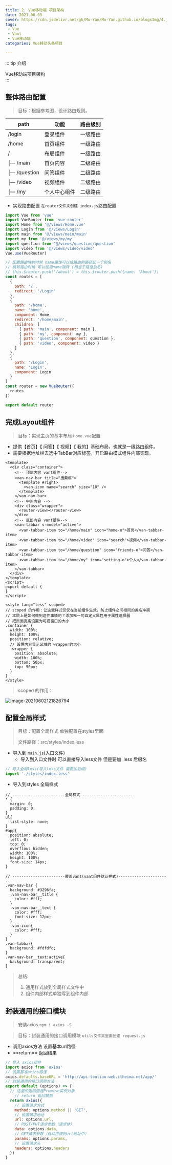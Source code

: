 ```yaml
---
title: 2. Vue移动端 项目架构
date: 2021-06-03
cover: https://cdn.jsdelivr.net/gh/Mu-Yan/Mu-Yan.github.io/blogsImg/4.jpg
tags:
 - Vue
 - Vant
 - Vue移动端
categories: Vue移动头条项目

---
```


::: tip 介绍

Vue移动端项目架构<br>
:::

<!-- more -->

## 整体路由配置

> 目标：根据参考图，设计路由规则。

| path         | 功能         | 路由级别 |
| ------------ | ------------ | -------- |
| /login       | 登录组件     | 一级路由 |
| /home        | 首页组件     | 一级路由 |
| /            | 布局组件     | 一级路由 |
| ├─ /main     | 首页内容     | 二级路由 |
| ├─ /question | 问答组件     | 二级路由 |
| ├─ /video    | 视频组件     | 二级路由 |
| ├─ /my       | 个人中心组件 | 二级路由 |

- 实现路由配置 `在router文件夹创建 index.js`路由配置

```js
import Vue from 'vue'
import VueRouter from 'vue-router'
import Home from '@/views/Home.vue'
import Login from '@/views/Login'
import main from '@/views/main/main'
import my from '@/views/my/my'
import question from '@/views/question/question'
import video from '@/views/video/video'
Vue.use(VueRouter)

// 配置路由映射时候 name属性可以给路由的路径起一个别名
// 跳转路由时候 可以使用name跳转 (相当于路径别名)
// this.$router.push('/about') = this.$router.push({name: 'About'})
const routes = [
  {
    path: '/',
    redirect: '/Login'
  },
  {
    path: '/home',
    name: 'home',
    component: Home,
    redirect: '/home/main',
    children: [
      { path: 'main', component: main },
      { path: 'my', component: my },
      { path: 'question', component: question },
      { path: 'video', component: video }
    ]
  },
  {
    path: '/Login',
    name: 'Login',
    component: Login
  }
]
const router = new VueRouter({
  routes
})

export default router
```



## 完成Layout组件

> 目标：实现主页的基本布局 `Home.vue`配置 

- 提供【首页】【 问答】【 视频】【 我的】基础布局，也就是一级路由组件。
- 需要根据地址栏去选中TabBar对应标签，开启路由模式组件内部实现。

```vue
<template>
  <div class="container">
    <!-- 顶部内容 vant组件-->
    <van-nav-bar title="搜索框">
      <template #right>
        <van-icon name="search" size="18" />
      </template>
    </van-nav-bar>
    <!-- 中间内容 -->
    <div class="wrapper">
      <router-view></router-view>
    </div>
    <!-- 底部内容 vant组件-->
    <van-tabbar v-model="active">
      <van-tabbar-item to="/home/main" icon="home-o">首页</van-tabbar-item>
      <van-tabbar-item to="/home/video" icon="search">视频</van-tabbar-item>
      <van-tabbar-item to="/home/question" icon="friends-o">问答</van-tabbar-item>
      <van-tabbar-item to="/home/my" icon="setting-o">个人</van-tabbar-item>
    </van-tabbar>
  </div>
</template>
<script>
export default {
}
</script>

<style lang="less" scoped>
// scoped 的作用：让这些样式仅仅在当前组件生效，防止组件之间相同的类名冲突
// 本质上是如何做到这件事情的？添加唯一的自定义属性用于属性选择器
// 把页面宽高设置为可视窗口的大小
.container {
  width: 100%;
  height: 100%;
  position: relative;
  // 设置内容显示区域的 wrapper的大小
  .wrapper {
    position: absolute;
    width: 100%;
    bottom: 50px;
    top: 50px;
  }
}
</style>

```

> scoped 的作用：

![image-20210602121826794](https://jinyanlong-1305883696.cos.ap-hongkong.myqcloud.com/mNGDSeZ5A3Ja2O1.png)

## 配置全局样式

> 目标：配置全局样式 单独配置在styles里面
>
> 文件路径：src/styles/index.less

* 导入到 `main.js`(入口文件)
  * 导入到入口文件时 可以直接导入less文件 但是要加 .less 后缀名 

```js
// 导入全局less(导入less文件 需要加后缀)
import './styles/index.less'
```

* 导入到styles 全局样式

```less
// -----------------------全局样式-----------------------
* {
  margin: 0;
  padding: 0;
}
ul{
  list-style: none;
}
#app{
  position: absolute;
  left: 0;
  top: 0;
  overflow: hidden;
  width: 100%;
  height: 100%;
  font-size: 14px;
}

// -----------------------覆盖vant(vant组件默认样式)-----------------------
.van-nav-bar {
  background: #3296fa;
  .van-nav-bar__title {
    color: #fff;
  }
  .van-nav-bar__text {
    color: #fff;
    font-size: 12px;
  }
  .van-icon{
    color: #fff;
  }
}
.van-tabbar{
  background: #fdfdfd;
}
.van-nav-bar__text:active{
  background: transparent;
}
```

> 总结: 
>
> 1. 通用样式放到全局样式文件中
> 2. 组件内部样式单独写到组件内部

## 封装通用的接口模块

> 安装axios `npm i axios -S`

> 目标：封装通用的接口调用模块 `utils文件夹里面创建 request.js`

* 调用axios方法 设置基本url路径
* ==return== 返回结果

```js
// 导入 axios组件
import axios from 'axios'
// 设置基准axios路径
axios.defaults.baseURL = 'http://api-toutiao-web.itheima.net/app/'
// 封装通用的接口调用方法
export default (options) => {
  // 这里的返回值是Promise实例对象
    // return 返回数据
  return axios({
    // 设置请求方式
    method: options.method || 'GET',
    // 设置请求地址
    url: options.url,
    // POST/PUT请求参数（请求体）
    data: options.data,
    // GET请求参数（自动拼接到url地址中）
    params: options.params,
    // 设置请求头
    headers: options.headers
  })
}

```

